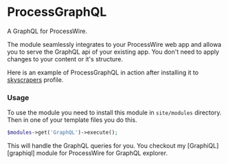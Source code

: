ProcessGraphQL
==============

A GraphQL for ProcessWire.

The module seamlessly integrates to your ProcessWire web app and allowa you to
serve the GraphQL api of your existing app. You don't need to apply changes to
your content or it's structure. 

Here is an example of ProcessGraphQL in action after installing it to 
[skyscrapers][pw-skyscrapers] profile.





### Usage
To use the module you need to install this module in `site/modules`
directory. Then in one of your template files you do this.
```php
$modules->get('GraphQL')->execute();
```
This will handle the GraphQL queries for you. You checkout my
[GraphiQL][graphiql] module for ProcessWire for GraphQL explorer.

[graphql]: http://graphql.org/
[pw-skyscrapers]: https://github.com/ryancramerdesign/SkyscrapersProfile